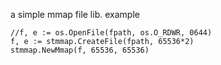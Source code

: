 a simple mmap file lib.
example
```
//f, e := os.OpenFile(fpath, os.O_RDWR, 0644)
f, e := stmmap.CreateFile(fpath, 65536*2)
stmmap.NewMmap(f, 65536, 65536)
```
